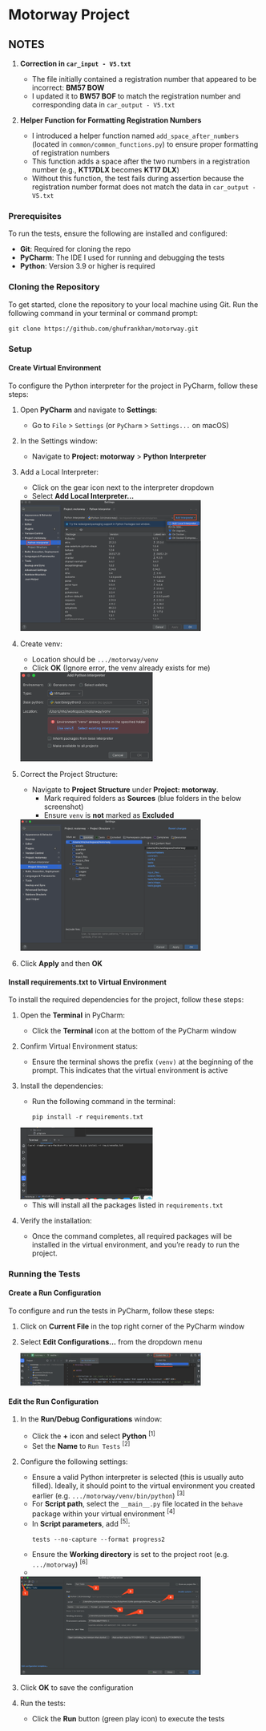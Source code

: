 # Motorway Project

## NOTES

1. **Correction in `car_input - V5.txt`**
    - The file initially contained a registration number that appeared to be incorrect: **BM57 BOW**
    - I updated it to **BW57 BOF** to match the registration number and corresponding data in `car_output - V5.txt`

2. **Helper Function for Formatting Registration Numbers**
    - I introduced a helper function named `add_space_after_numbers` (located in `common/common_functions.py`) to ensure
      proper formatting of registration numbers
    - This function adds a space after the two numbers in a registration number (e.g., **KT17DLX** becomes **KT17 DLX**)
    - Without this function, the test fails during assertion because the registration number format does not match the
      data in `car_output - V5.txt`

### Prerequisites

To run the tests, ensure the following are installed and configured:

- **Git**: Required for cloning the repo
- **PyCharm**: The IDE I used for running and debugging the tests
- **Python**: Version 3.9 or higher is required

### Cloning the Repository

To get started, clone the repository to your local machine using Git. Run the following command in your terminal or
command prompt:

```
git clone https://github.com/ghufrankhan/motorway.git
```

### Setup

#### Create Virtual Environment

To configure the Python interpreter for the project in PyCharm, follow these steps:

1. Open **PyCharm** and navigate to **Settings**:
    - Go to `File` > `Settings` (or `PyCharm` > `Settings...` on macOS)

2. In the Settings window:
    - Navigate to **Project: motorway** > **Python Interpreter**

3. Add a Local Interpreter:
    - Click on the gear icon next to the interpreter dropdown
    - Select **Add Local Interpreter...**

   <img src="assets/pycharm-interpreter.png" alt="PyCharm Add Interpreter" width="75%" />

4. Create venv:
    - Location should be `.../motorway/venv`
    - Click **OK** (Ignore error, the venv already exists for me)

   <img src="assets/pycharm-create-venv.png" alt="PyCharm Add Virtual Environment" width="55%" />

5. Correct the Project Structure:
    - Navigate to **Project Structure** under **Project: motorway**.
        - Mark required folders as **Sources** (blue folders in the below screenshot)
        - Ensure `venv` is **not** marked as **Excluded**

    <img src="assets/pycharm-structure.png" alt="PyCharm Project Structure" width="75%" />

6. Click **Apply** and then **OK**

#### Install requirements.txt to Virtual Environment

To install the required dependencies for the project, follow these steps:

1. Open the **Terminal** in PyCharm:
    - Click the **Terminal** icon at the bottom of the PyCharm window

2. Confirm Virtual Environment status:
    - Ensure the terminal shows the prefix `(venv)` at the beginning of the prompt. This indicates that the virtual
      environment is active

3. Install the dependencies:
    - Run the following command in the terminal:
      ```
      pip install -r requirements.txt
      ```

    <img src="assets/pip-install.png" alt="Pip Install Screenshot" width="55%" />

    - This will install all the packages listed in `requirements.txt`

4. Verify the installation:
    - Once the command completes, all required packages will be installed in the virtual environment, and you’re ready
      to run the project.

### Running the Tests

#### Create a Run Configuration

To configure and run the tests in PyCharm, follow these steps:

1. Click on **Current File** in the top right corner of the PyCharm window

2. Select **Edit Configurations...** from the dropdown menu

   <img src="assets/add-run.png" alt="Add Configurations Screenshot" width="75%" />

#### Edit the Run Configuration

1. In the **Run/Debug Configurations** window:
   - Click the **+** icon and select **Python** <sup>[1]</sup>
   - Set the **Name** to `Run Tests` <sup>[2]</sup>

2. Configure the following settings:
   - Ensure a valid Python interpreter is selected (this is usually auto filled). Ideally, it should point to the virtual environment you created earlier (e.g. `.../motorway/venv/bin/python`) <sup>[3]</sup>
   - For **Script path**, select the `__main__.py` file located in the `behave` package within your virtual environment <sup>[4]</sup>
   - In **Script parameters**, add <sup>[5]</sup>:
     ```
     tests --no-capture --format progress2
     ```
   - Ensure the **Working directory** is set to the project root (e.g. `.../motorway`) <sup>[6]</sup>
   - 
   <img src="assets/config-dialog.png" alt="Run/Debug Configurations Screenshot" width="75%" />

3. Click **OK** to save the configuration

4. Run the tests:
   - Click the **Run** button (green play icon) to execute the tests
